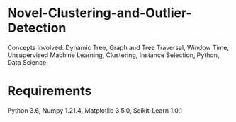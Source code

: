# Novel-Clustering-and-Outlier-Detection
Concepts Involved: Dynamic Tree, Graph and Tree Traversal, Window Time, Unsupervised Machine Learning, Clustering, Instance Selection, Python, Data Science

# Requirements
Python 3.6, Numpy 1.21.4, Matplotlib 3.5.0, Scikit-Learn 1.0.1
